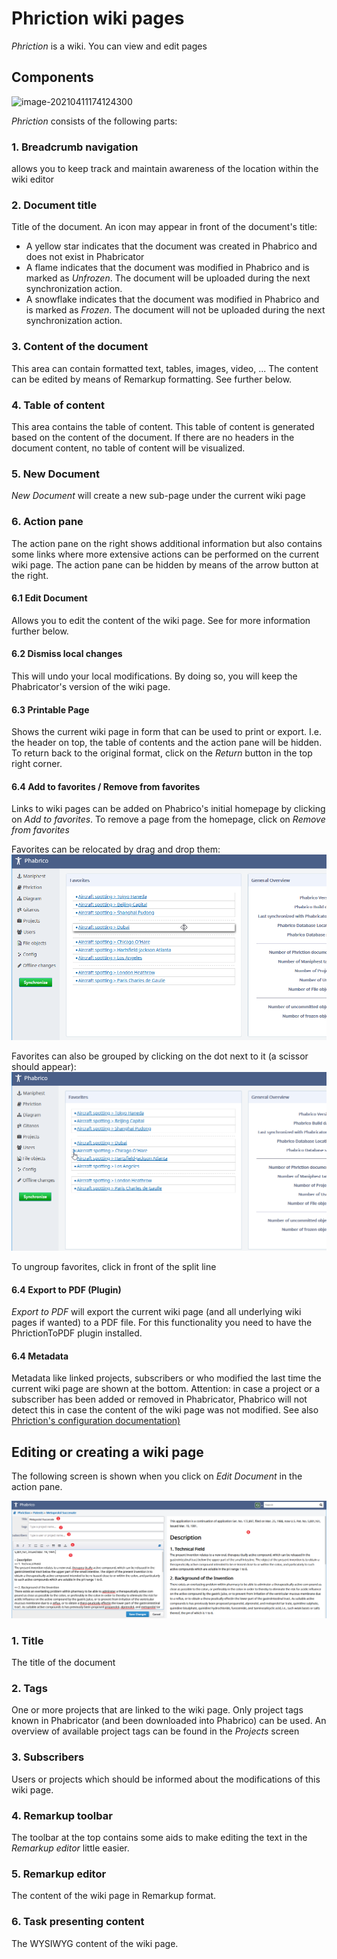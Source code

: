 # Phriction wiki pages

*Phriction* is a wiki. You can view and edit pages

## Components

![image-20210411174124300](C:\projecten\public\Phabrico\docs\04-Phriction\phriction-01.png)

*Phriction* consists of the following parts:

### 1. Breadcrumb navigation

allows you to keep track and maintain awareness of the location within the wiki editor

### 2. Document title

Title of the document.
An icon may appear in front of the document's title:

* A yellow star indicates that the document was created in Phabrico and does not exist in Phabricator
* A flame indicates that the document was modified in Phabrico and is marked as *Unfrozen*. The document will be uploaded during the next synchronization action.
* A snowflake indicates that the document was modified in Phabrico and is marked as *Frozen*. The document will not be uploaded during the next synchronization action.

### 3. Content of the document

This area can contain formatted text, tables, images, video, ...
The content can be edited by means of Remarkup formatting.
See further below.

### 4. Table of content

This area contains the table of content.
This table of content is generated based on the content of the document.
If there are no headers in the document content, no table of content will be visualized.

### 5. New Document

*New Document* will create a new sub-page under the current wiki page

### 6. Action pane

The action pane on the right shows additional information but also contains some links where more extensive actions can be performed on the current wiki page.
The action pane can be hidden by means of the arrow button at the right.

#### 6.1 Edit Document

Allows you to edit the content of the wiki page.
See for more information further below.

#### 6.2 Dismiss local changes

This will undo your local modifications.
By doing so, you will keep the Phabricator's version of the wiki page.

#### 6.3 Printable Page

Shows the current wiki page in form that can be used to print or export.
I.e. the header on top, the table of contents and the action pane will be hidden.
To return back to the original format, click on the *Return* button in the top right corner.

#### 6.4 Add to favorites / Remove from favorites

Links to wiki pages can be added on Phabrico's initial homepage by clicking on *Add to favorites*.
To remove a page from the homepage, click on *Remove from favorites*

 Favorites can be relocated by drag and drop them:![image-20210411182114782](phriction-02.png) 

Favorites can also be grouped by clicking on the dot next to it (a scissor should appear):![image-20210411182513804](phriction-03.png)

To ungroup favorites, click in front of the split line

#### 6.4 Export to PDF  (Plugin)

*Export to PDF* will export the current wiki page (and all underlying wiki pages if wanted) to a PDF file.
For this functionality you need to have the PhrictionToPDF plugin installed. 

#### 6.4 Metadata

Metadata like linked projects, subscribers or who modified the last time the current wiki page are shown at the bottom.
Attention: in case a project or a subscriber has been added or removed in Phabricator, Phabrico will not detect this in case the content of the wiki page was not modified.
See also [Phriction's configuration documentation)](../02-Configuration/README.md) 



## Editing or creating a wiki page

The following screen is shown when you click on *Edit Document* in the action pane.

![image-20210411185144523](phriction-04.png)

### 1. Title

The title of the document

### 2. Tags

One or more projects that are linked to the wiki page.
Only project tags known in Phabricator (and been downloaded into Phabrico) can be used.
An overview of available project tags can be found in the *Projects* screen

### 3. Subscribers

Users or projects which should be informed about the modifications of this wiki page.

### 4. Remarkup toolbar

The toolbar at the top contains some aids to make editing the text in the *Remarkup editor* little easier.

### 5. Remarkup editor

The content of the wiki page in Remarkup format.

### 6. Task presenting content

The WYSIWYG content of the wiki page.

